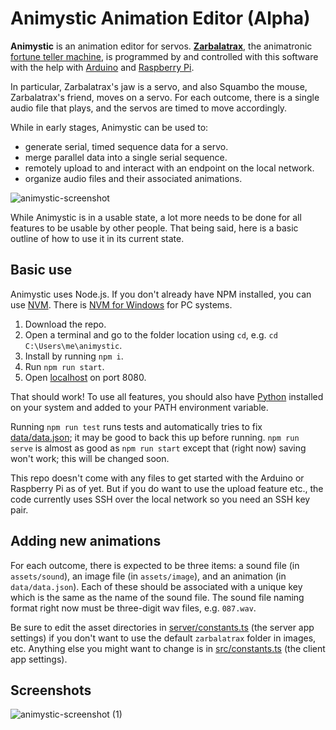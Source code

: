 # Animystic Animation Editor (Alpha)
**Animystic** is an animation editor for servos. [**Zarbalatrax**](https://www.instagram.com/zarbalatrax/), the animatronic [fortune teller machine](https://en.wikipedia.org/wiki/Fortune_teller_machine), is programmed by and controlled with this software with the help with [Arduino](https://www.arduino.cc/) and [Raspberry Pi](https://www.raspberrypi.com/).

In particular, Zarbalatrax's jaw is a servo, and also Squambo the mouse, Zarbalatrax's friend, moves on a servo. For each outcome, there is a single audio file that plays, and the servos are timed to move accordingly.

While in early stages, Animystic can be used to:

 - generate serial, timed sequence data for a servo.
 - merge parallel data into a single serial sequence.
 - remotely upload to and interact with an endpoint on the local network.
 - organize audio files and their associated animations.

![animystic-screenshot](https://github.com/laura-a-n-n/animystic/assets/100505614/47d2c044-6edb-4037-9b4c-aaae66fda278)

While Animystic is in a usable state, a lot more needs to be done for all features to be usable by other people. That being said, here is a basic outline of how to use it in its current state.

## Basic use

Animystic uses Node.js. If you don't already have NPM installed, you can use [NVM](https://docs.npmjs.com/downloading-and-installing-node-js-and-npm). There is [NVM for Windows](https://github.com/coreybutler/nvm-windows) for PC systems.

1. Download the repo.
2. Open a terminal and go to the folder location using `cd`, e.g. `cd C:\Users\me\animystic`.
3. Install by running `npm i`.
4. Run `npm run start`.
5. Open [localhost](http://localhost:8080) on port 8080.

That should work! To use all features, you should also have [Python](https://www.python.org/) installed on your system and added to your PATH environment variable.

Running `npm run test` runs tests and automatically tries to fix [data/data.json](data/data.json); it may be good to back this up before running. `npm run serve` is almost as good as `npm run start` except that (right now) saving won't work; this will be changed soon.

This repo doesn't come with any files to get started with the Arduino or Raspberry Pi as of yet. But if you do want to use the upload feature etc., the code currently uses SSH over the local network so you need an SSH key pair.

## Adding new animations

For each outcome, there is expected to be three items: a sound file (in `assets/sound`), an image file (in `assets/image`), and an animation (in `data/data.json`). Each of these should be associated with a unique key which is the same as the name of the sound file. The sound file naming format right now must be three-digit wav files, e.g. `087.wav`.

Be sure to edit the asset directories in [server/constants.ts](server/constants.ts) (the server app settings) if you don't want to use the default `zarbalatrax` folder in images, etc. Anything else you might want to change is in [src/constants.ts](src/constants.ts) (the client app settings). 

## Screenshots

![animystic-screenshot (1)](https://github.com/laura-a-n-n/animystic/assets/100505614/45f3cfa4-743f-48af-b840-a911e8bf5f27)
